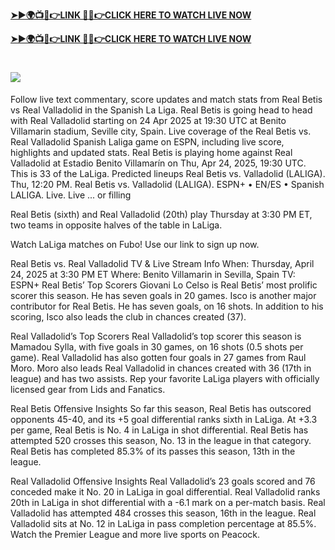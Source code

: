 **[➤►🌍📺📱👉LINK 🔴✅👉CLICK HERE TO WATCH LIVE NOW](https://ultravibetv.com/soccer-trusthub/?VV)**

**[➤►🌍📺📱👉LINK 🔴✅👉CLICK HERE TO WATCH LIVE NOW](https://ultravibetv.com/soccer-trusthub/?VV)**

# [![](https://blogger.googleusercontent.com/img/b/R29vZ2xl/AVvXsEgw86QcRTQHa_0UF_R0Ce_BfmEP5mTpVruRVIlWCPMMqp8oWxkzZavuKovDSK7oHt7t7csMbgy3jKUoCHU7kED_YXGoogHBc3NxSi3Jurev7bBa3b51d-V1n3mFx857KlyS0FiziJpcUdJgJFovmDw3IASQPNDjw8eVi3p9JbVffFfUQEfkj3-qYllz/s686/soccer.gif)](https://ultravibetv.com/soccer-trusthub/?VV)


Follow live text commentary, score updates and match stats from Real Betis vs Real Valladolid in the Spanish La Liga.
Real Betis is going head to head with Real Valladolid starting on 24 Apr 2025 at 19:30 UTC at Benito Villamarin stadium, Seville city, Spain.
Live coverage of the Real Betis vs. Real Valladolid Spanish Laliga game on ESPN, including live score, highlights and updated stats.
Real Betis is playing home against Real Valladolid at Estadio Benito Villamarín on Thu, Apr 24, 2025, 19:30 UTC. This is 33 of the LaLiga. Predicted lineups
Real Betis vs. Valladolid (LALIGA). Thu, 12:20 PM. Real Betis vs. Valladolid (LALIGA). ESPN+ • EN/ES • Spanish LALIGA. Live. Live ... or filling 

Real Betis (sixth) and Real Valladolid (20th) play Thursday at 3:30 PM ET, two teams in opposite halves of the table in LaLiga.

Watch LaLiga matches on Fubo! Use our link to sign up now.

Real Betis vs. Real Valladolid TV & Live Stream Info
When: Thursday, April 24, 2025 at 3:30 PM ET
Where: Benito Villamarin in Sevilla, Spain
TV: ESPN+
Real Betis’ Top Scorers
Giovani Lo Celso is Real Betis’ most prolific scorer this season. He has seven goals in 20 games.
Isco is another major contributor for Real Betis. He has seven goals, on 16 shots.
In addition to his scoring, Isco also leads the club in chances created (37).

Real Valladolid’s Top Scorers
Real Valladolid’s top scorer this season is Mamadou Sylla, with five goals in 30 games, on 16 shots (0.5 shots per game).
Real Valladolid has also gotten four goals in 27 games from Raul Moro.
Moro also leads Real Valladolid in chances created with 36 (17th in league) and has two assists.
Rep your favorite LaLiga players with officially licensed gear from Lids and Fanatics.

Real Betis Offensive Insights
So far this season, Real Betis has outscored opponents 45-40, and its +5 goal differential ranks sixth in LaLiga.
At +3.3 per game, Real Betis is No. 4 in LaLiga in shot differential.
Real Betis has attempted 520 crosses this season, No. 13 in the league in that category.
Real Betis has completed 85.3% of its passes this season, 13th in the league.

Real Valladolid Offensive Insights
Real Valladolid’s 23 goals scored and 76 conceded make it No. 20 in LaLiga in goal differential.
Real Valladolid ranks 20th in LaLiga in shot differential with a -6.1 mark on a per-match basis.
Real Valladolid has attempted 484 crosses this season, 16th in the league.
Real Valladolid sits at No. 12 in LaLiga in pass completion percentage at 85.5%.
Watch the Premier League and more live sports on Peacock.
